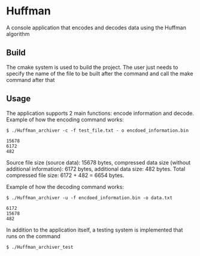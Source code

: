 # Huffman
A console application that encodes and decodes data using the Huffman algorithm

## Build
The cmake system is used to build the project. The user just needs to specify the name of the file to be built after the command and call the make command after that
## Usage
The application supports 2 main functions: encode information and decode. Example of how the encoding command works:
```
$ ./Huffman_archiver -c -f test_file.txt - o encdoed_information.bin
```
```
15678 
6172
482
```
Source file size (source data): 15678 bytes, compressed data size (without additional information): 6172 bytes, additional data size: 482 bytes. Total compressed file size: 6172 + 482 = 6654 bytes.

Example of how the decoding command works:
```
$ ./Huffman_archiver -u -f encdoed_information.bin -o data.txt
```
```
6172
15678
482
```
In addition to the application itself, a testing system is implemented that runs on the command
```
$ ./Huffman_archiver_test
```
